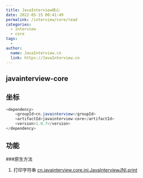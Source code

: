 ```yaml
---
title: JavaInterview核心
date: 2022-05-15 00:41:49
permalink: /interview/core/read
categories:
  - interview
  - core
tags:
  - 
author: 
  name: JavaInterview.cn
  link: https://JavaInterview.cn
---
```



## javainterview-core

## 坐标
```java
<dependency>
    <groupId>cn.javainterview</groupId>
    <artifactId>javainterview-core</artifactId>
    <version>1.0.7</version>
</dependency>
```

## 功能
###原生方法 
1. 打印字符串
[cn.javainterview.core.jni.JavaInterviewJNI.print](https://javainterview.cn/pages/65ab2d/)